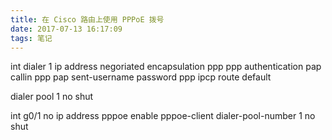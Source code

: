 ```yaml
---
title: 在 Cisco 路由上使用 PPPoE 拨号
date: 2017-07-13 16:17:09
tags: 笔记
---
```


int dialer 1
ip address negoriated
encapsulation ppp
ppp authentication pap callin
ppp pap sent-username password
ppp ipcp route default


dialer pool 1 
no shut

int g0/1
no ip address
pppoe enable
pppoe-client dialer-pool-number 1
no shut
